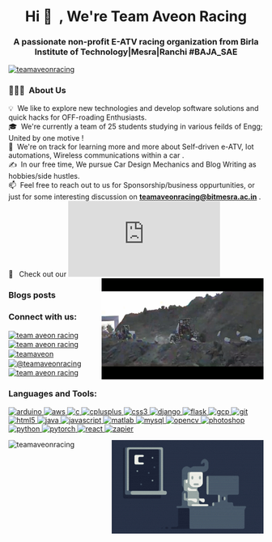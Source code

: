<h1 align="center">Hi 👋 &nbsp;, We're Team Aveon Racing</h1>
<h3 align="center">A passionate non-profit E-ATV racing organization from Birla Institute of Technology|Mesra|Ranchi #BAJA_SAE</h3>


<p align="left"> <a href="https://github.com/ryo-ma/github-profile-trophy"><img src="https://github-profile-trophy.vercel.app/?username=teamaveonracing" alt="teamaveonracing" /></a> </p>

### 👨🏻‍💻 &nbsp;About Us

💡 &nbsp;We like to explore new technologies and develop software solutions and quick hacks for OFF-roading Enthusiasts.\
🎓 &nbsp;We're currently a team of 25 students studying in various feilds of Engg; United by one motive !\
🌱 &nbsp;We're on track for learning more and more about Self-driven e-ATV, Iot automations, Wireless communications within a car .\
✍️ &nbsp;In our free time, We pursue Car Design Mechanics and Blog Writing as hobbies/side hustles.\
📫 &nbsp;Feel free to reach out to us for Sponsorship/business oppurtunities, or just for some interesting discussion on **teamaveonracing@bitmesra.ac.in** . \
📄 &nbsp; Check out our ![brochure](https://github.com/teamaveonracing/teamaveonracing/blob/main/Team%20AVEON%20Racing%20sponsorhip%20brochure%20(2020-2021).pdf)
<img src="VID-20201229-WA0011_1.gif" align="right" width="320" height="200"/>

### Blogs posts
<!-- BLOG-POST-LIST:START -->
<!-- BLOG-POST-LIST:END -->
<!-- BLOG-POST-LIST:START -->
<!-- BLOG-POST-LIST:END -->

<h3 align="left">Connect with us:</h3>
<p align="left">
<a href="https://linkedin.com/in/team aveon racing" target="blank"><img align="center" src="https://cdn.jsdelivr.net/npm/simple-icons@3.0.1/icons/linkedin.svg" alt="team aveon racing" height="30" width="40" /></a>
<a href="https://fb.com/team aveon racing" target="blank"><img align="center" src="https://cdn.jsdelivr.net/npm/simple-icons@3.0.1/icons/facebook.svg" alt="team aveon racing" height="30" width="40" /></a>
<a href="https://instagram.com/teamaveon" target="blank"><img align="center" src="https://cdn.jsdelivr.net/npm/simple-icons@3.0.1/icons/instagram.svg" alt="teamaveon" height="30" width="40" /></a>
<a href="https://medium.com/@teamaveonracing" target="blank"><img align="center" src="https://cdn.jsdelivr.net/npm/simple-icons@3.0.1/icons/medium.svg" alt="@teamaveonracing" height="30" width="40" /></a>
<a href="https://www.youtube.com/c/team aveon racing" target="blank"><img align="center" src="https://cdn.jsdelivr.net/npm/simple-icons@3.0.1/icons/youtube.svg" alt="team aveon racing" height="30" width="40" /></a>
</p>

<h3 align="left">Languages and Tools:</h3>
<p align="left"> <a href="https://www.arduino.cc/" target="_blank"> <img src="https://cdn.worldvectorlogo.com/logos/arduino-1.svg" alt="arduino" width="40" height="40"/> </a> <a href="https://aws.amazon.com" target="_blank"> <img src="https://devicons.github.io/devicon/devicon.git/icons/amazonwebservices/amazonwebservices-original-wordmark.svg" alt="aws" width="40" height="40"/> </a> <a href="https://www.cprogramming.com/" target="_blank"> <img src="https://devicons.github.io/devicon/devicon.git/icons/c/c-original.svg" alt="c" width="40" height="40"/> </a> <a href="https://www.w3schools.com/cpp/" target="_blank"> <img src="https://devicons.github.io/devicon/devicon.git/icons/cplusplus/cplusplus-original.svg" alt="cplusplus" width="40" height="40"/> </a> <a href="https://www.w3schools.com/css/" target="_blank"> <img src="https://devicons.github.io/devicon/devicon.git/icons/css3/css3-original-wordmark.svg" alt="css3" width="40" height="40"/> </a> <a href="https://www.djangoproject.com/" target="_blank"> <img src="https://devicons.github.io/devicon/devicon.git/icons/django/django-original.svg" alt="django" width="40" height="40"/> </a> <a href="https://flask.palletsprojects.com/" target="_blank"> <img src="https://www.vectorlogo.zone/logos/pocoo_flask/pocoo_flask-icon.svg" alt="flask" width="40" height="40"/> </a> <a href="https://cloud.google.com" target="_blank"> <img src="https://www.vectorlogo.zone/logos/google_cloud/google_cloud-icon.svg" alt="gcp" width="40" height="40"/> </a> <a href="https://git-scm.com/" target="_blank"> <img src="https://www.vectorlogo.zone/logos/git-scm/git-scm-icon.svg" alt="git" width="40" height="40"/> </a> <a href="https://www.w3.org/html/" target="_blank"> <img src="https://devicons.github.io/devicon/devicon.git/icons/html5/html5-original-wordmark.svg" alt="html5" width="40" height="40"/> </a> <a href="https://www.java.com" target="_blank"> <img src="https://devicons.github.io/devicon/devicon.git/icons/java/java-original-wordmark.svg" alt="java" width="40" height="40"/> </a> <a href="https://developer.mozilla.org/en-US/docs/Web/JavaScript" target="_blank"> <img src="https://devicons.github.io/devicon/devicon.git/icons/javascript/javascript-original.svg" alt="javascript" width="40" height="40"/> </a> <a href="https://www.mathworks.com/" target="_blank"> <img src="https://raw.githubusercontent.com/simple-icons/simple-icons/master/icons/mathworks.svg" alt="matlab" width="40" height="40"/> </a> <a href="https://www.mysql.com/" target="_blank"> <img src="https://devicons.github.io/devicon/devicon.git/icons/mysql/mysql-original-wordmark.svg" alt="mysql" width="40" height="40"/> </a> <a href="https://opencv.org/" target="_blank"> <img src="https://www.vectorlogo.zone/logos/opencv/opencv-icon.svg" alt="opencv" width="40" height="40"/> </a> <a href="https://www.photoshop.com/en" target="_blank"> <img src="https://devicons.github.io/devicon/devicon.git/icons/photoshop/photoshop-plain.svg" alt="photoshop" width="40" height="40"/> </a> <a href="https://www.python.org" target="_blank"> <img src="https://devicons.github.io/devicon/devicon.git/icons/python/python-original.svg" alt="python" width="40" height="40"/> </a> <a href="https://pytorch.org/" target="_blank"> <img src="https://www.vectorlogo.zone/logos/pytorch/pytorch-icon.svg" alt="pytorch" width="40" height="40"/> </a> <a href="https://reactjs.org/" target="_blank"> <img src="https://devicons.github.io/devicon/devicon.git/icons/react/react-original-wordmark.svg" alt="react" width="40" height="40"/> </a> <a href="https://zapier.com" target="_blank"> <img src="https://www.vectorlogo.zone/logos/zapier/zapier-icon.svg" alt="zapier" width="40" height="40"/> </a> </p>

<img align="left" src="https://github-readme-stats.vercel.app/api?username=teamaveonracing&show_icons=true&locale=en" alt="teamaveonracing" >
<img alt="Night Coding" src="https://raw.githubusercontent.com/AVS1508/AVS1508/master/assets/Night-Coding.gif" align="right"/>

